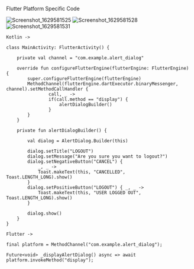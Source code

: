 Flutter Platform Specific Code

![Screenshot_1629581525](https://user-images.githubusercontent.com/34074484/130335484-63fcf738-0c9c-4385-838f-4811fd174b23.png)
![Screenshot_1629581528](https://user-images.githubusercontent.com/34074484/130335485-6b52958a-2e6a-4f7f-9961-0cc6af8c91c9.png)
![Screenshot_1629581531](https://user-images.githubusercontent.com/34074484/130335486-d78baeed-8d91-4f10-9fab-a8424236af78.png)<br>


```
Kotlin -> 

class MainActivity: FlutterActivity() {

    private val channel = "com.example.alert_dialog"

    override fun configureFlutterEngine(flutterEngine: FlutterEngine) {
        super.configureFlutterEngine(flutterEngine)
        MethodChannel(flutterEngine.dartExecutor.binaryMessenger, channel).setMethodCallHandler {
                call, _ ->
                if(call.method == "display") {
                    alertDialogBuilder()
                } 
        }
    }

    private fun alertDialogBuilder() {

        val dialog = AlertDialog.Builder(this)

        dialog.setTitle("LOGOUT")
        dialog.setMessage("Are you sure you want to logout?")
        dialog.setNegativeButton("CANCEL") {
            _, _ ->
            Toast.makeText(this, "CANCELLED", Toast.LENGTH_LONG).show()
        }
        dialog.setPositiveButton("LOGOUT") { _, _ ->
            Toast.makeText(this, "USER LOGGED OUT", Toast.LENGTH_LONG).show()
        }
        
        dialog.show()
    }
}

Flutter -> 

final platform = MethodChannel("com.example.alert_dialog");

Future<void> _displayAlertDialog() async => await platform.invokeMethod("display");

```
